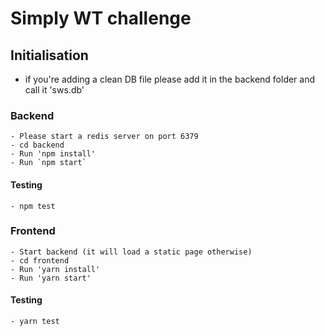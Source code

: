 # Simply WT challenge 

## Initialisation 
- if you're adding a clean DB file please add it in the backend folder and call it 'sws.db'

### Backend
    - Please start a redis server on port 6379
    - cd backend
    - Run 'npm install'
    - Run `npm start`

#### Testing 
    - npm test

### Frontend 
    - Start backend (it will load a static page otherwise)
    - cd frontend
    - Run 'yarn install'
    - Run 'yarn start'

#### Testing 
    - yarn test 
